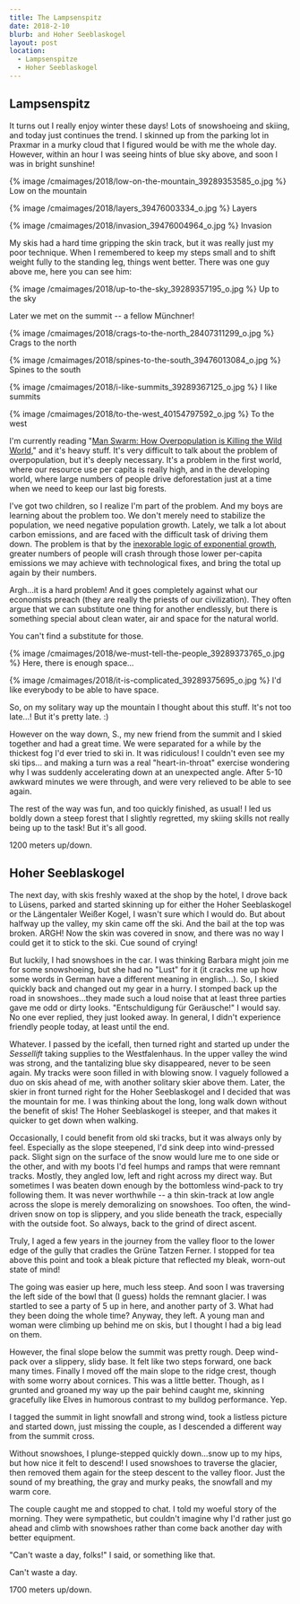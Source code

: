 ```yaml
---
title: The Lampsenspitz
date: 2018-2-10
blurb: and Hoher Seeblaskogel
layout: post
location:
  - Lampsenspitze
  - Hoher Seeblaskogel
---
```


## Lampsenspitz

It turns out I really enjoy winter these days! Lots of snowshoeing and skiing,
and today just continues the trend. I skinned up from the parking lot in
Praxmar in a murky cloud that I figured would be with me the whole day.
However, within an hour I was seeing hints of blue sky above, and soon I
was in bright sunshine!

{% image /cmaimages/2018/low-on-the-mountain_39289353585_o.jpg %}
Low on the mountain



{% image /cmaimages/2018/layers_39476003334_o.jpg %}
Layers



{% image /cmaimages/2018/invasion_39476004964_o.jpg %}
Invasion


My skis had a hard time gripping the skin track, but it was really just
my poor technique. When I remembered to keep my steps small and to
shift weight fully to the standing leg, things went better. There was
one guy above me, here you can see him:

{% image /cmaimages/2018/up-to-the-sky_39289357195_o.jpg %}
Up to the sky


Later we met on the summit -- a fellow Münchner!

{% image /cmaimages/2018/crags-to-the-north_28407311299_o.jpg %}
Crags to the north


{% image /cmaimages/2018/spines-to-the-south_39476013084_o.jpg %}
Spines to the south



{% image /cmaimages/2018/i-like-summits_39289367125_o.jpg %}
I like summits


{% image /cmaimages/2018/to-the-west_40154797592_o.jpg %}
To the west


I'm currently reading "[Man Swarm: How Overpopulation is Killing the Wild
World](https://www.amazon.com/Man-Swarm-Overpopulation-Killing-World-ebook/dp/B00SHUL9T6/ref=sr_1_1?s=books&ie=UTF8&qid=1518282083&sr=1-1&keywords=man+swarm)," and it's heavy stuff. It's very difficult to talk about the problem
of overpopulation, but it's deeply necessary. It's a problem in the first world,
where our resource use per capita is really high, and in the developing
world, where large numbers of people drive deforestation just at a time
when we need to keep our last big forests.

I've got two children, so I realize I'm part of the problem. And my boys
are learning about the problem too. We don't merely need to stabilize the
population, we need negative population growth. Lately, we talk a lot about
carbon emissions, and are faced with the difficult task of driving them down.
The problem is that by the [inexorable logic of exponential growth](https://www.youtube.com/watch?v=kZA9Hnp3aV4), greater 
numbers of people will crash through those lower per-capita emissions we
may achieve with technological fixes, and bring the total up again by
their numbers.

Argh...it is a hard problem! And it goes completely against what our economists
preach (they are really the priests of our civilization). They often argue
that we can substitute one thing for another endlessly, but there is something
special about clean water, air and space for the natural world.

You can't find a substitute for those.

{% image /cmaimages/2018/we-must-tell-the-people_39289373765_o.jpg %}
Here, there is enough space...


{% image /cmaimages/2018/it-is-complicated_39289375695_o.jpg %}
I'd like everybody to be able to have space.


So, on my solitary way up the mountain I thought about this stuff. It's not
too late...! But it's pretty late. :)

However on the way down, S., my new friend from the summit and I skied together
and had a great time. We were separated for a while by the thickest fog I'd
ever tried to ski in. It was ridiculous! I couldn't even see my ski tips...
and making a turn was a real "heart-in-throat" exercise wondering why I
was suddenly accelerating down at an unexpected angle. After 5-10 awkward
minutes we were through, and were very relieved to be able to see again.

The rest of the way was fun, and too quickly finished, as usual! I led us boldly
down a steep forest that I slightly regretted, my skiing skills not really being
up to the task! But it's all good.

1200 meters up/down.

## Hoher Seeblaskogel

The next day, with skis freshly waxed at the shop by the hotel, I drove back
to Lüsens, parked and started skinning up for either the Hoher Seeblaskogel or
the Längentaler Weißer Kogel, I wasn't sure which I would do. But about halfway
up the valley, my skin came off the ski. And the bail at the top was broken.
ARGH! Now the skin was covered in snow, and there was no way I could get it to
stick to the ski. Cue sound of crying!

But luckily, I had snowshoes in the car. I was thinking Barbara might join me
for some snowshoeing, but she had no "Lust" for it (it cracks me up how
some words in German have a different meaning in english...). So, I skied
quickly back and changed out my gear in a hurry. I stomped back up the road
in snowshoes...they made such a loud noise that at least three parties gave
me odd or dirty looks. "Entschuldigung für Geräusche!" I would say.
No one ever replied, they just looked away. In general, I didn't experience
friendly people today, at least until the end.

Whatever. I passed by the icefall, then turned right and started up under the
_Sessellift_ taking supplies to the Westfalenhaus. In the upper valley the
wind was strong, and the tantalizing blue sky disappeared, never to be seen
again. My tracks were soon filled in with blowing snow. I vaguely followed a
duo on skis ahead of me, with another solitary skier above them. Later, the
skier in front turned right for the Hoher Seeblaskogel and I decided that was
the mountain for me. I was thinking about the long, long walk down without the
benefit of skis! The Hoher Seeblaskogel is steeper, and that makes it quicker
to get down when walking.

Occasionally, I could benefit from old ski tracks, but it was always only by
feel. Especially as the slope steepened, I'd sink deep into wind-pressed pack.
Slight sign on the surface of the snow would lure me to one side or the other,
and with my boots I'd feel humps and ramps that were remnant tracks. Mostly,
they angled low, left and right across my direct way. But sometimes I was
beaten down enough by the bottomless wind-pack to try following them. It was
never worthwhile -- a thin skin-track at low angle across the slope is merely
demoralizing on snowshoes. Too often, the wind-driven snow on top is slippery,
and you slide beneath the track, especially with the outside foot. So always,
back to the grind of direct ascent.

Truly, I aged a few years in the journey from the valley floor to the lower edge of
the gully that cradles the Grüne Tatzen Ferner. I stopped for tea above this point
and took a bleak picture that reflected my bleak, worn-out state of mind! 

The going was easier up here, much less steep. And soon I was traversing the left side
of the bowl that (I guess) holds the remnant glacier. I was startled to see a party of
5 up in here, and another party of 3. What had they been doing the whole time?
Anyway, they left. A young man and woman were climbing up behind me on skis, but I
thought I had a big lead on them.

However, the final slope below the summit was pretty rough. Deep wind-pack over a
slippery, slidy base. It felt like two steps forward, one back many times. Finally
I moved off the main slope to the ridge crest, though with some worry about
cornices. This was a little better. Though, as I grunted and groaned my way up the
pair behind caught me, skinning gracefully like Elves in humorous contrast to my bulldog
performance. Yep.

I tagged the summit in light snowfall and strong wind, took a listless picture and
started down, just missing the couple, as I descended a different way from the
summit cross.

Without snowshoes, I plunge-stepped quickly down...snow up to my hips, but how nice it
felt to descend! I used snowshoes to traverse the glacier, then removed them again
for the steep descent to the valley floor. Just the sound of my breathing, the 
gray and murky peaks, the snowfall and my warm core.

The couple caught me and stopped to chat. I told my woeful story of the
morning.  They were sympathetic, but couldn't imagine why I'd rather just go
ahead and climb with snowshoes rather than come back another day with better
equipment.

"Can't waste a day, folks!" I said, or something like that.

Can't waste a day.

1700 meters up/down.

